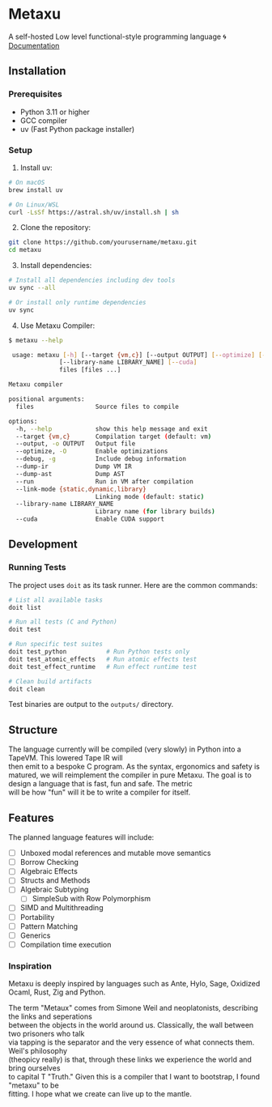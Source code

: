 # Metaxu
A self-hosted Low level functional-style programming language 🌀  
[Documentation](docs/index.md)
## Installation

### Prerequisites
- Python 3.11 or higher
- GCC compiler
- uv (Fast Python package installer)

### Setup
1. Install uv:
```bash
# On macOS
brew install uv

# On Linux/WSL
curl -LsSf https://astral.sh/uv/install.sh | sh
```

2. Clone the repository:
```bash
git clone https://github.com/yourusername/metaxu.git
cd metaxu
```

3. Install dependencies:
```bash
# Install all dependencies including dev tools
uv sync --all

# Or install only runtime dependencies
uv sync
```

4. Use Metaxu Compiler:
```bash
$ metaxu --help

 usage: metaxu [-h] [--target {vm,c}] [--output OUTPUT] [--optimize] [--debug] [--dump-ir] [--dump-ast] [--run] [--link-mode {static,dynamic,library}]
              [--library-name LIBRARY_NAME] [--cuda]
              files [files ...]

Metaxu compiler

positional arguments:
  files                 Source files to compile

options:
  -h, --help            show this help message and exit
  --target {vm,c}       Compilation target (default: vm)
  --output, -o OUTPUT   Output file
  --optimize, -O        Enable optimizations
  --debug, -g           Include debug information
  --dump-ir             Dump VM IR
  --dump-ast            Dump AST
  --run                 Run in VM after compilation
  --link-mode {static,dynamic,library}
                        Linking mode (default: static)
  --library-name LIBRARY_NAME
                        Library name (for library builds)
  --cuda                Enable CUDA support
```

## Development

### Running Tests
The project uses `doit` as its task runner. Here are the common commands:

```bash
# List all available tasks
doit list

# Run all tests (C and Python)
doit test

# Run specific test suites
doit test_python           # Run Python tests only
doit test_atomic_effects   # Run atomic effects test
doit test_effect_runtime   # Run effect runtime test

# Clean build artifacts
doit clean
```

Test binaries are output to the `outputs/` directory.

## Structure
The language currently will be compiled (very slowly) in Python into a TapeVM. This lowered Tape IR will  
then emit to a bespoke C program. As the syntax, ergonomics and safety is matured, we will reimplement 
the compiler in pure Metaxu. The goal is to design a language that is fast, fun and safe. The metric  
will be how "fun" will it be to write a compiler for itself.

## Features
The planned language features will include:
- [ ] Unboxed modal references and mutable move semantics
- [ ] Borrow Checking
- [ ] Algebraic Effects
- [ ] Structs and Methods
- [ ] Algebraic Subtyping
    - [ ] SimpleSub with Row Polymorphism  
- [ ] SIMD and Multithreading
- [ ] Portability
- [ ] Pattern Matching
- [ ] Generics
- [ ] Compilation time execution

### Inspiration
Metaxu is deeply inspired by languages such as Ante, Hylo, Sage, Oxidized Ocaml, Rust, Zig and Python.

The term "Metaux" comes from Simone Weil and neoplatonists, describing the links and seperations  
between the objects in the world around us. Classically, the wall between two prisoners who talk  
via tapping is the separator and the very essence of what connects them. Weil's philosophy  
(theopicy really) is that, through these links we experience the world and bring ourselves  
to capital T "Truth." Given this is a compiler that I want to bootstrap,  I found "metaxu" to be  
fitting. I hope what we create can live up to the mantle. 

